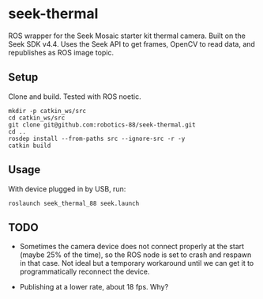 # seek-thermal

ROS wrapper for the Seek Mosaic starter kit thermal camera. Built on the Seek SDK v4.4. Uses the Seek API to get frames, OpenCV to read data, and republishes as ROS image topic.

## Setup
Clone and build. Tested with ROS noetic.
```
mkdir -p catkin_ws/src
cd catkin_ws/src
git clone git@github.com:robotics-88/seek-thermal.git
cd ..
rosdep install --from-paths src --ignore-src -r -y
catkin build
```

## Usage

With device plugged in by USB, run:
```
roslaunch seek_thermal_88 seek.launch
```

## TODO

* Sometimes the camera device does not connect properly at the start (maybe 25% of the time), so the ROS node is set to crash and respawn in that case. Not ideal but a temporary workaround until we can get it to programmatically reconnect the device.

* Publishing at a lower rate, about 18 fps. Why?